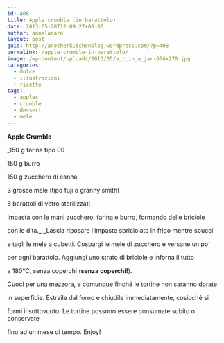 ```yaml
---
id: 408
title: Apple crumble (in barattolo)
date: 2013-05-28T12:09:27+00:00
author: annalanaro
layout: post
guid: http://anotherkitchenblog.wordpress.com/?p=408
permalink: /apple-crumble-in-barattolo/
image: /wp-content/uploads/2013/05/a_c_in_a_jar-604x270.jpg
categories:
  - dolce
  - illustrazioni
  - ricette
tags:
  - apples
  - crumble
  - dessert
  - mele
---
```

**Apple Crumble**

_150 g farina tipo 00
  
150 g burro
  
150 g zucchero di canna
  
3 grosse mele (tipo fuji o granny smith)
  
6 barattoli di vetro sterilizzati_

Impasta con le mani zucchero, farina e burro, formando delle briciole
  
con le dita._ _Lascia riposare l&#8217;impasto sbriciolato in frigo mentre sbucci
  
e tagli le mele a cubetti. Cospargi le mele di zucchero e versane un po&#8217;
  
per ogni barattolo. Aggiungi uno strato di briciole e inforna il tutto
  
a 180°C, senza coperchi (**senza coperchi!**).
  
Cuoci per una mezzora, e comunque finché le tortine non saranno dorate
  
in superficie. Estraile dal forno e chiudile immediatamente, cosicché si
  
formi il sottovuoto. Le tortine possono essere consumate subito o conservate
  
fino ad un mese di tempo. Enjoy!